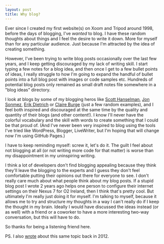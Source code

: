 ```yaml
---
layout: post
title: Why blog?
---
```


Ever since I created my first website(s) on Xoom and Tripod around 1998, before the days of blogging, I've *wanted* to blog. I have these random thoughts about things and I feel the desire to write it down. More for myself than for any particular audience. Just because I'm attracted by the idea of creating something.

However, I've been trying to write blog posts occasionally over the last few years, and I keep getting discouraged by my lack of writing skill. I start typing a few notes for a blog idea, and then once I get to a few bullet points of ideas, I really struggle to how I'm going to expand the handful of bullet points into a full blog post with images or code samples etc. Hundreds of potential blog posts only remained as small draft notes file somewhere in a "blog ideas" directory.

I look at blogs by some of my blogging heros like [Scott Hanselman][1], [Jon Sonmez][2], [Erik Dietrich][3] or [Claire Burge][4] (just a few random examples), and I feel both inspired and discouraged at the same time by the quality and quantity of their blogs (and other content!). I know I'll never have the colorful vocabulary and the skill with words to create something that I could be that proud of. (And I've never been very inspired to blog using the tools I've tried like WordPress, Blogger, LiveWriter, but I'm hoping that will change now I'm using GitHub Pages.)

I have to keep reminding myself: screw it, let's do it. The guilt I feel about not blogging at all (or not writing more code for that matter) is worse than my disappointment in my uninspiring writing.

I think a lot of developers don't find blogging appealing because they think they'll leave the blogging to the experts and I guess they don't feel comfortable putting their opinions out there for everyone to see. I don't really care much about what people think about my blog posts. If a stupid blog post I wrote 2 years ago helps one person to configure their internet settings on their Nexus 7 for O2 Ireland, then I think that's pretty cool. But ultimately I'm really just doing it for myself. I'm talking to myself, because it allows me to try and structure my thoughts in a way I can't really do if I keep the thought in my brain. Ideally I would have discussed the ideas instead (or as well) with a friend or a coworker to have a more interesting two-way conversation, but this will have to do.

So thanks for being a listening friend here.

PS. I also [wrote][why] about this same topic back in 2012.

[1]: https://twitter.com/shanselman "Scott Hanselman on Twitter" 
[2]: https://twitter.com/jsonmez "John Sonmez on Twitter"
[3]: https://twitter.com/daedtech "Erik Dietrich on Twitter"
[4]: https://twitter.com/claireburge "Claire Burge on Twitter"
[why]: http://www.lombard.me/2012/05/why-blog.html "Why blog?"
